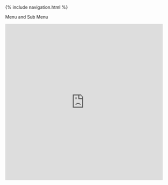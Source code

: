{% include navigation.html %}

Menu and Sub Menu

<iframe frameborder="0" width="100%" height="500px" src="https://replit.com/@ColinHoward3/menusubMenu?v=1embed=true"></iframe>

